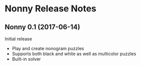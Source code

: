 Nonny Release Notes
===================

Nonny 0.1 (2017-06-14)
----------------------

Initial release
* Play and create nonogram puzzles
* Supports both black and white as well as multicolor puzzles
* Built-in solver
